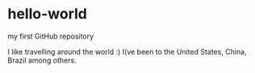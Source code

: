 # hello-world
my first GitHub repository

I like travelling around the world :)
I(ve been to the United States, China, Brazil among others.
